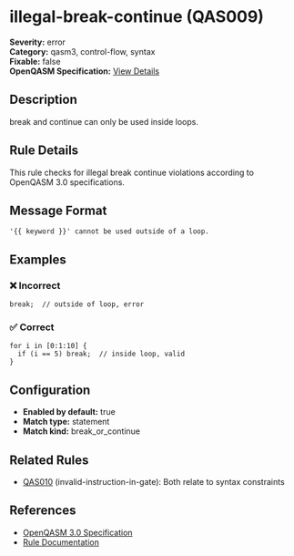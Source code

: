 # illegal-break-continue (QAS009)

**Severity:** error  
**Category:** qasm3, control-flow, syntax  
**Fixable:** false  
**OpenQASM Specification:** [View Details](https://openqasm.com/versions/3.0/language/classical.html#breaking-and-continuing-loops)  

## Description

break and continue can only be used inside loops.

## Rule Details

This rule checks for illegal break continue violations according to OpenQASM 3.0 specifications.

## Message Format

```
'{{ keyword }}' cannot be used outside of a loop.
```

## Examples

### ❌ Incorrect

```qasm
break;  // outside of loop, error
```

### ✅ Correct

```qasm
for i in [0:1:10] {
  if (i == 5) break;  // inside loop, valid
}
```

## Configuration

- **Enabled by default:** true
- **Match type:** statement
- **Match kind:** break_or_continue

## Related Rules

- [QAS010](QAS010.md) (invalid-instruction-in-gate): Both relate to syntax constraints
## References

- [OpenQASM 3.0 Specification](https://openqasm.com/versions/3.0/language/classical.html#breaking-and-continuing-loops)
- [Rule Documentation](https://github.com/orangekame3/qasmtools/blob/main/docs/rules/QAS009.md)
